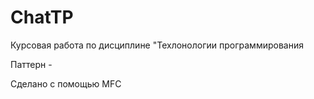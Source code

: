 # ChatTP
Курсовая работа по дисциплине "Техлонологии программирования

Паттерн - 

Сделано с помощью MFC
